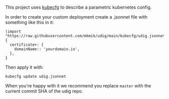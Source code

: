 This project uses [kubecfg](https://github.com/ksonnet/kubecfg) to describe a parametric kubernetes config.

In order to create your custom deployment create a .jsonnet file with something like this in it:

```
(import "https://raw.githubusercontent.com/mkmik/udig/main/kubecfg/udig.jsonnet") {
  certificate+: {
    domainName:: 'yourdomain.io',
  },
}
```

Then apply it with:

```
kubecfg update udig.jsonnet
```

When you're happy with it we recommend you replace `master` with the current commit SHA of the udig repo.
